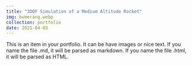 ```yaml
---
title: "3DOF Simulation of a Medium Altitude Rocket"
img: bumerang.webp
collection: portfolio
date: 2021-04-03
---
```


This is an item in your portfolio. It can be have images or nice text. If you name the file .md, it will be parsed as markdown. If you name the file .html, it will be parsed as HTML.
